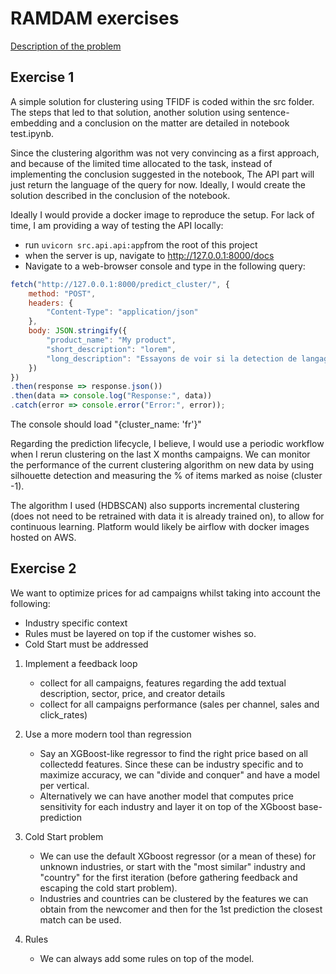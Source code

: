 # RAMDAM exercises

[Description of the problem](https://hello-ramdam.notion.site/Case-Study-Founding-AI-ML-Engineer-14cd54f28d1c80df9905c3c934f1e4bc)

## Exercise 1

A simple solution for clustering using TFIDF is coded within the src folder. The steps that led to that solution, another solution using sentence-embedding and a conclusion on the matter are detailed in notebook test.ipynb.

Since the clustering algorithm was not very convincing as a first approach, and because of the limited time allocated to the task, instead of implementing the conclusion suggested in the notebook, The API part will just return the language of the query for now. Ideally, I would create the solution described in the conclusion of the notebook.

Ideally I would provide a docker image to reproduce the setup. For lack of time, I am providing a way of testing the API locally:

- run `uvicorn src.api.api:app`from the root of this project
- when the server is up, navigate to <http://127.0.0.1:8000/docs>
- Navigate to a web-browser console and type in the following query:

```js
fetch("http://127.0.0.1:8000/predict_cluster/", {
    method: "POST",
    headers: {
        "Content-Type": "application/json"
    },
    body: JSON.stringify({
        "product_name": "My product",
        "short_description": "lorem",
        "long_description": "Essayons de voir si la detection de langage fonctionne"
    })
})
.then(response => response.json())
.then(data => console.log("Response:", data))
.catch(error => console.error("Error:", error));
```

The console should load "{cluster_name: 'fr'}"

Regarding the prediction lifecycle, I believe, I would use a periodic workflow when I rerun clustering on the last X months campaigns.
We can monitor the performance of the current clustering algorithm on new data by using silhouette detection and measuring the % of items marked as noise (cluster -1).

The algorithm I used (HDBSCAN) also supports incremental clustering (does not need to be retrained with data it is already trained on), to allow for continuous learning.
Platform would likely be airflow with docker images hosted on AWS.

## Exercise 2

We want to optimize prices for ad campaigns whilst taking into account the following:

- Industry specific context
- Rules must be layered on top if the customer wishes so.
- Cold Start must be addressed

1. Implement a feedback loop

   - collect for all campaigns, features regarding the add textual description, sector, price, and creator details
   - collect for all campaigns performance (sales per channel, sales and click_rates)

2. Use a more modern tool than regression

   - Say an XGBoost-like regressor to find the right price based on all collectedd features. Since these can be industry specific and to maximize accuracy, we can "divide and conquer" and have a model per vertical.
   - Alternatively we can have another model that computes price sensitivity for each industry and layer it on top of the XGboost base-prediction

3. Cold Start problem

   - We can use the default XGboost regressor (or a mean of these) for unknown industries, or start with the "most similar" industry and "country" for the first iteration (before gathering feedback and escaping the cold start problem).
   - Industries and countries can be clustered by the features we can obtain from the newcomer and then for the 1st prediction the closest match can be used.

4. Rules

   - We can always add some rules on top of the model.
